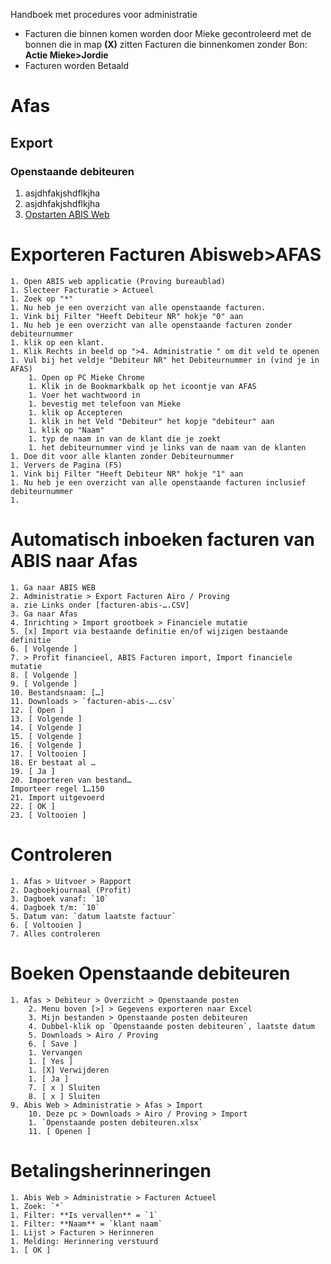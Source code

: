 Handboek met procedures voor administratie

- Facturen die binnen komen worden door Mieke gecontroleerd met de bonnen die in map **(X)** zitten
  Facturen die binnenkomen zonder Bon: **Actie Mieke>Jordie**
- Facturen worden Betaald


# Afas

## Export

### Openstaande debiteuren

1. asjdhfakjshdflkjha
1. asjdhfakjshdflkjha
1. [Opstarten ABIS Web](Handboek-Order-afhandeling#Opstarten-ABIS-Web)

# Exporteren Facturen Abisweb>AFAS

    1. Open ABIS web applicatie (Proving bureaublad)
    1. Slecteer Facturatie > Actueel
    1. Zoek op "*"
    1. Nu heb je een overzicht van alle openstaande facturen.
    1. Vink bij Filter "Heeft Debiteur NR" hokje "0" aan
    1. Nu heb je een overzicht van alle openstaande facturen zonder debiteurnummer
    1. klik op een klant.
    1. Klik Rechts in beeld op ">4. Administratie " om dit veld te openen
    1. Vul bij het veldje "Debiteur NR" het Debiteurnummer in (vind je in AFAS)
        1. Open op PC Mieke Chrome
        1. Klik in de Bookmarkbalk op het icoontje van AFAS
        1. Voer het wachtwoord in
        1. bevestig met telefoon van Mieke
        1. klik op Accepteren
        1. klik in het Veld "Debiteur" het kopje "debiteur" aan
        1. klik op "Naam"
        1. typ de naam in van de klant die je zoekt
        1. het debiteurnummer vind je links van de naam van de klanten
    1. Doe dit voor alle klanten zonder Debiteurnummer
    1. Ververs de Pagina (F5)
    1. Vink bij Filter "Heeft Debiteur NR" hokje "1" aan
    1. Nu heb je een overzicht van alle openstaande facturen inclusief debiteurnummer
    1.



# Automatisch inboeken facturen van ABIS naar Afas

    1. Ga naar ABIS WEB
    2. Administratie > Export Facturen Airo / Proving
    a. zie Links onder [facturen-abis-….CSV]
    3. Ga naar Afas
    4. Inrichting > Import grootboek > Financiele mutatie
    5. [x] Import via bestaande definitie en/of wijzigen bestaande definitie
    6. [ Volgende ]
    7. > Profit financieel, ABIS Facturen import, Import financiele mutatie
    8. [ Volgende ]
    9. [ Volgende ]
    10. Bestandsnaam: […]
    11. Downloads > `facturen-abis-….csv`
    12. [ Open ]
    13. [ Volgende ]
    14. [ Volgende ]
    15. [ Volgende ]
    16. [ Volgende ]
    17. [ Voltooien ]
    18. Er bestaat al …
    19. [ Ja ]
    20. Importeren van bestand…
    Importeer regel 1…150
    21. Import uitgevoerd
    22. [ OK ]
    23. [ Voltooien ]

# Controleren
    1. Afas > Uitvoer > Rapport
    2. Dagboekjournaal (Profit)
    3. Dagboek vanaf: `10`
    4. Dagboek t/m: `10`
    5. Datum van: `datum laatste factuur`
    6. [ Voltooien ]
    7. Alles controleren


# Boeken Openstaande debiteuren
    1. Afas > Debiteur > Overzicht > Openstaande posten
        2. Menu boven [>] > Gegevens exporteren naar Excel
        3. Mijn bestanden > Openstaande posten debiteuren
        4. Dubbel-klik op `Openstaande posten debiteuren`, laatste datum
        5. Downloads > Airo / Proving 
        6. [ Save ]
        1. Vervangen
        1. [ Yes ]
        1. [X] Verwijderen
        1. [ Ja ]
        7. [ x ] Sluiten
        8. [ x ] Sluiten
    9. Abis Web > Administratie > Afas > Import
        10. Deze pc > Downloads > Airo / Proving > Import
        1. `Openstaande posten debiteuren.xlsx`
        11. [ Openen ]


# Betalingsherinneringen

    1. Abis Web > Administratie > Facturen Actueel
    1. Zoek: `*`
    1. Filter: **Is vervallen** = `1`
    1. Filter: **Naam** = `klant naam`
    1. Lijst > Facturen > Herinneren
    1. Melding: Herinnering verstuurd
    1. [ OK ]
